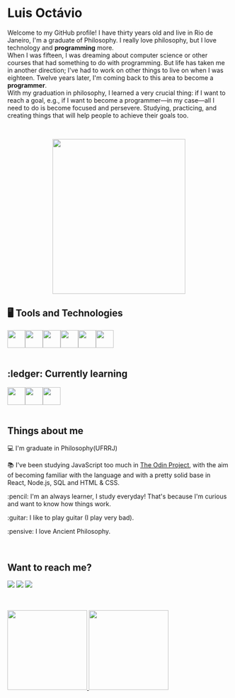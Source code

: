 <h1 align="left">Luis Octávio</h1>


<p>Welcome to my GitHub profile! I have thirty years old and live in Rio de Janeiro, I'm a graduate of Philosophy. I really love philosophy, but I love technology and <strong>programming</strong> more. 
<br>
When I was fifteen, I was dreaming about computer science or other courses that had something to do with programming. But life has taken me in another direction; I've had to work on other things to live on when I was eighteen. Twelve years later, I'm coming back to this area to become a <strong>programmer</strong>. 
<br>
With my graduation in philosophy, I learned a very crucial thing: if I want to reach a goal, e.g., if I want to become a programmer—in my case—all I need to do is become focused and persevere. Studying, practicing, and creating things that will help people to achieve their goals too.</p>
<br>
<p align="center">
  <img src="https://media1.tenor.com/m/z-mjeYYQpVIAAAAd/cat-funny-cathands.gif" style="margin: 0;" width="300px" height="350px"/>
</p>


<h2> 🖥️ Tools and Technologies</h2>

<div style="display: flex">
<img loading="lazy" src="https://cdn.jsdelivr.net/gh/devicons/devicon@latest/icons/html5/html5-plain-wordmark.svg" width="40px"/>         
<img loading="lazy" src="https://cdn.jsdelivr.net/gh/devicons/devicon@latest/icons/css3/css3-plain-wordmark.svg" width="40px"/>
<img loading="lazy" src="https://cdn.jsdelivr.net/gh/devicons/devicon@latest/icons/javascript/javascript-plain.svg" width="40px"/>
<img loading="lazy" src="https://cdn.jsdelivr.net/gh/devicons/devicon@latest/icons/tailwindcss/tailwindcss-original.svg" width="40px"/>
<img loading="lazy" src="https://cdn.jsdelivr.net/gh/devicons/devicon@latest/icons/git/git-original.svg" width="40px"/>
<img loading="lazy" src="https://cdn.jsdelivr.net/gh/devicons/devicon@latest/icons/github/github-original.svg" width="40px"/>
<br>
</div>
<br>

<h2> :ledger: Currently learning </h2>
<div style="display: flex">
<img loading="lazy" src="https://cdn.jsdelivr.net/gh/devicons/devicon@latest/icons/mysql/mysql-original.svg" width="40px"/>
<img loading="lazy" src="https://cdn.jsdelivr.net/gh/devicons/devicon@latest/icons/linux/linux-original.svg" width="40px"/>
<img loading="lazy" src="https://cdn.jsdelivr.net/gh/devicons/devicon@latest/icons/react/react-original.svg" width="40px"/>
</div>

<br>
<div display="inline-block">
 <h2>Things about me</h2>
 <p align="left">💻 I'm graduate in Philosophy(UFRRJ)</p>
 <p align="left">📚 I've been studying JavaScript too much in <a target="_blank" href="https://www.theodinproject.com">The Odin Project</a>, with the aim of becoming familiar with the language and with a pretty solid base in React, Node.js, SQL and HTML & CSS.</p>
 <p align="left"> :pencil: I'm an always learner, I study everyday! That's because I'm curious and want to know how things work.</p>
 <p align="left"> :guitar: I like to play guitar (I play very bad).</p>
 <p align="left"> :pensive: I love Ancient Philosophy. </p>
</div>
<br>

<h2>Want to reach me?</h2>
<div>
<a href="https://instagram.com/luisoctavis" target="_blank"><img loading="lazy" src="https://img.shields.io/badge/-Instagram-%23E4405F?style=for-the-badge&logo=instagram&logoColor=white" target="_blank"></a>
<a href= "mailto:luisoctavius.sc@gmail.com" target="_blank"><img loading="lazy" src="https://img.shields.io/badge/Gmail-D14836?style=for-the-badge&logo=gmail&logoColor=white" target="_blank"></a>
<a href="https://www.linkedin.com/in/luis-octavio" target="_blank"><img loading="lazy" src="https://img.shields.io/badge/-LinkedIn-%230077B5?style=for-the-badge&logo=linkedin&logoColor=white" target="_blank"></a>   
</div>

<br>
<br>
<p align="center" style="display: flex; gap:10px;">
<a href="https://github.com/Big-Plato">
  <img height="180em" src="https://github-readme-stats-eight-theta.vercel.app/api?username=Big-Plato&show_icons=true&theme=algolia&include_all_commits=true&count_private=true"/>
  <img height="180em" src="https://github-readme-stats-eight-theta.vercel.app/api/top-langs/?username=Big-Plato&layout=compact&langs_count=8&theme=algolia"/>
</a>
</p>



<!---
Big-Plato/Big-Plato is a ✨ special ✨ repository because its `README.md` (this file) appears on your GitHub profile.
You can click the Preview link to take a look at your changes.
--->
